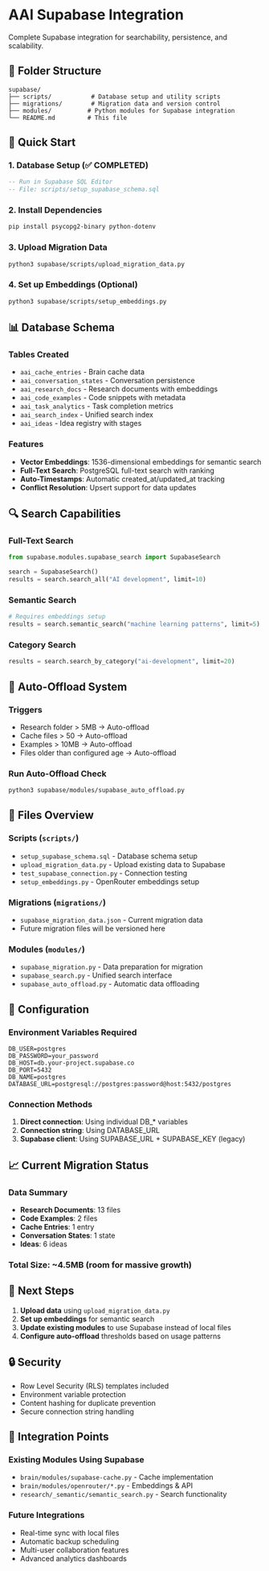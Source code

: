 # AAI Supabase Integration

Complete Supabase integration for searchability, persistence, and scalability.

## 📁 Folder Structure

```
supabase/
├── scripts/           # Database setup and utility scripts
├── migrations/        # Migration data and version control
├── modules/          # Python modules for Supabase integration
└── README.md         # This file
```

## 🚀 Quick Start

### 1. Database Setup (✅ COMPLETED)
```sql
-- Run in Supabase SQL Editor
-- File: scripts/setup_supabase_schema.sql
```

### 2. Install Dependencies
```bash
pip install psycopg2-binary python-dotenv
```

### 3. Upload Migration Data
```bash
python3 supabase/scripts/upload_migration_data.py
```

### 4. Set up Embeddings (Optional)
```bash
python3 supabase/scripts/setup_embeddings.py
```

## 📊 Database Schema

### Tables Created
- `aai_cache_entries` - Brain cache data
- `aai_conversation_states` - Conversation persistence
- `aai_research_docs` - Research documents with embeddings
- `aai_code_examples` - Code snippets with metadata
- `aai_task_analytics` - Task completion metrics
- `aai_search_index` - Unified search index
- `aai_ideas` - Idea registry with stages

### Features
- **Vector Embeddings**: 1536-dimensional embeddings for semantic search
- **Full-Text Search**: PostgreSQL full-text search with ranking
- **Auto-Timestamps**: Automatic created_at/updated_at tracking
- **Conflict Resolution**: Upsert support for data updates

## 🔍 Search Capabilities

### Full-Text Search
```python
from supabase.modules.supabase_search import SupabaseSearch

search = SupabaseSearch()
results = search.search_all("AI development", limit=10)
```

### Semantic Search
```python
# Requires embeddings setup
results = search.semantic_search("machine learning patterns", limit=5)
```

### Category Search
```python
results = search.search_by_category("ai-development", limit=20)
```

## 🔄 Auto-Offload System

### Triggers
- Research folder > 5MB → Auto-offload
- Cache files > 50 → Auto-offload
- Examples > 10MB → Auto-offload
- Files older than configured age → Auto-offload

### Run Auto-Offload Check
```bash
python3 supabase/modules/supabase_auto_offload.py
```

## 📂 Files Overview

### Scripts (`scripts/`)
- `setup_supabase_schema.sql` - Database schema setup
- `upload_migration_data.py` - Upload existing data to Supabase
- `test_supabase_connection.py` - Connection testing
- `setup_embeddings.py` - OpenRouter embeddings setup

### Migrations (`migrations/`)
- `supabase_migration_data.json` - Current migration data
- Future migration files will be versioned here

### Modules (`modules/`)
- `supabase_migration.py` - Data preparation for migration
- `supabase_search.py` - Unified search interface
- `supabase_auto_offload.py` - Automatic data offloading

## 🔧 Configuration

### Environment Variables Required
```env
DB_USER=postgres
DB_PASSWORD=your_password
DB_HOST=db.your-project.supabase.co
DB_PORT=5432
DB_NAME=postgres
DATABASE_URL=postgresql://postgres:password@host:5432/postgres
```

### Connection Methods
1. **Direct connection**: Using individual DB_* variables
2. **Connection string**: Using DATABASE_URL
3. **Supabase client**: Using SUPABASE_URL + SUPABASE_KEY (legacy)

## 📈 Current Migration Status

### Data Summary
- **Research Documents**: 13 files
- **Code Examples**: 2 files
- **Cache Entries**: 1 entry
- **Conversation States**: 1 state
- **Ideas**: 6 ideas

### Total Size: ~4.5MB (room for massive growth)

## 🎯 Next Steps

1. **Upload data** using `upload_migration_data.py`
2. **Set up embeddings** for semantic search
3. **Update existing modules** to use Supabase instead of local files
4. **Configure auto-offload** thresholds based on usage patterns

## 🔒 Security

- Row Level Security (RLS) templates included
- Environment variable protection
- Content hashing for duplicate prevention
- Secure connection string handling

## 🤝 Integration Points

### Existing Modules Using Supabase
- `brain/modules/supabase-cache.py` - Cache implementation
- `brain/modules/openrouter/*.py` - Embeddings & API
- `research/_semantic/semantic_search.py` - Search functionality

### Future Integrations
- Real-time sync with local files
- Automatic backup scheduling
- Multi-user collaboration features
- Advanced analytics dashboards